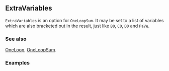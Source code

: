 ## ExtraVariables

`ExtraVariables` is an option for `OneLoopSum`. It may be set to a list of variables which are also bracketed out in the result, just like `B0`, `C0`, `D0` and `PaVe`.

### See also

[OneLoop](OneLoop), [OneLoopSum](OneLoopSum).

### Examples